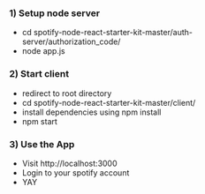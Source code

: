 ### 1) Setup node server
- cd spotify-node-react-starter-kit-master/auth-server/authorization_code/
- node app.js

### 2) Start client
- redirect to root directory
- cd spotify-node-react-starter-kit-master/client/
- install dependencies using npm install
- npm start

### 3) Use the App
- Visit http://localhost:3000
- Login to your spotify account
- YAY 
